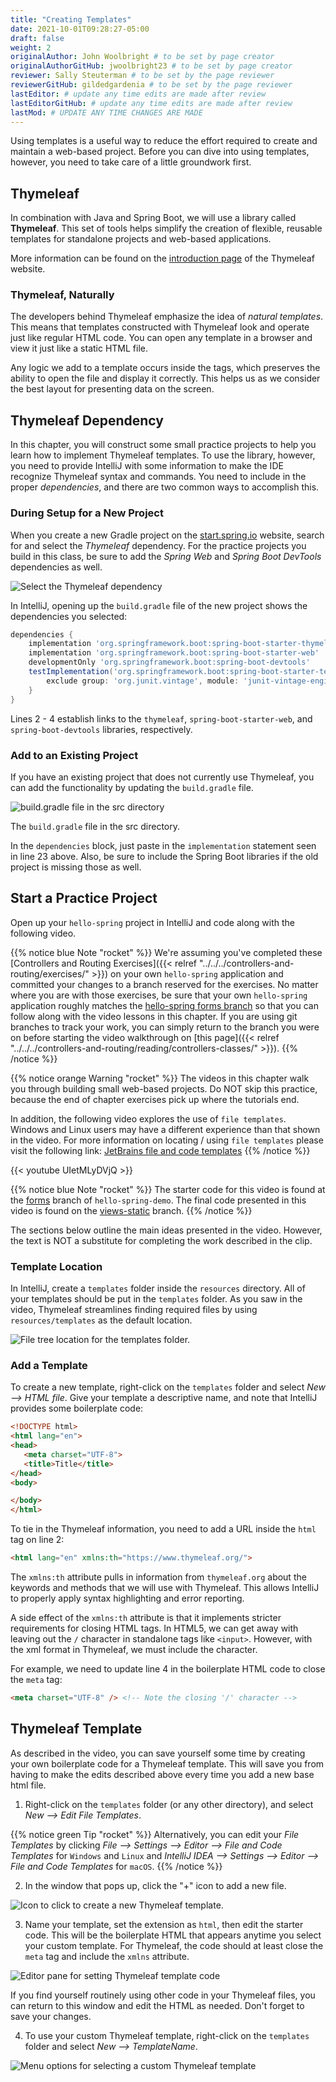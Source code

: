 ```yaml
---
title: "Creating Templates"
date: 2021-10-01T09:28:27-05:00
draft: false
weight: 2
originalAuthor: John Woolbright # to be set by page creator
originalAuthorGitHub: jwoolbright23 # to be set by page creator
reviewer: Sally Steuterman # to be set by the page reviewer
reviewerGitHub: gildedgardenia # to be set by the page reviewer
lastEditor: # update any time edits are made after review
lastEditorGitHub: # update any time edits are made after review
lastMod: # UPDATE ANY TIME CHANGES ARE MADE
---
```


Using templates is a useful way to reduce the effort required to create and
maintain a web-based project. Before you can dive into using templates,
however, you need to take care of a little groundwork first.

## Thymeleaf

In combination with Java and Spring Boot, we will use a library called
**Thymeleaf**. This set of tools helps simplify the creation of flexible,
reusable templates for standalone projects and web-based applications.

More information can be found on the [introduction page](https://www.thymeleaf.org/doc/tutorials/3.0/usingthymeleaf.html#introducing-thymeleaf) of the Thymeleaf website.

### Thymeleaf, Naturally

The developers behind Thymeleaf emphasize the idea of *natural templates*. This
means that templates constructed with Thymeleaf look and operate just like
regular HTML code. You can open any template in a browser and view it just
like a static HTML file.

Any logic we add to a template occurs inside the tags, which preserves the
ability to open the file and display it correctly. This helps us as we
consider the best layout for presenting data on the screen.

## Thymeleaf Dependency

In this chapter, you will construct some small practice projects to help you
learn how to implement Thymeleaf templates. To use the library, however, you
need to provide IntelliJ with some information to make the IDE recognize
Thymeleaf syntax and commands. You need to include in the proper
*dependencies*, and there are two common ways to accomplish this.

### During Setup for a New Project

When you create a new Gradle project on the [start.spring.io](https://start.spring.io/)
website, search for and select the *Thymeleaf* dependency. For the practice
projects you build in this class, be sure to add the *Spring Web* and
*Spring Boot DevTools* dependencies as well.

![Select the Thymeleaf dependency](pictures/selectTLdependency.png?classes=border)

In IntelliJ, opening up the `build.gradle` file of the new project shows the dependencies you selected:

```groovy {linenos=true}
dependencies {
    implementation 'org.springframework.boot:spring-boot-starter-thymeleaf'
    implementation 'org.springframework.boot:spring-boot-starter-web'
    developmentOnly 'org.springframework.boot:spring-boot-devtools'
    testImplementation('org.springframework.boot:spring-boot-starter-test') {
        exclude group: 'org.junit.vintage', module: 'junit-vintage-engine'
    }
}
```

Lines 2 - 4 establish links to the `thymeleaf`, `spring-boot-starter-web`, and `spring-boot-devtools` libraries, respectively.

### Add to an Existing Project

If you have an existing project that does not currently use Thymeleaf, you can add the functionality by updating the `build.gradle` file.

![build.gradle file in the src directory](pictures/buildGradleFileTree.png?classes=border)

The `build.gradle` file in the src directory.

In the `dependencies` block, just paste in the `implementation` statement seen in line 23 above. Also, be sure to include the Spring Boot libraries if the old project is missing those as well.

## Start a Practice Project

Open up your `hello-spring` project in IntelliJ and code along with the following video.

{{% notice blue Note "rocket" %}}
We're assuming you've completed these [Controllers and Routing Exercises]({{< relref "../../../controllers-and-routing/exercises/" >}}) on your own ``hello-spring`` application and committed your changes to a branch reserved for the exercises. No matter where you are with those exercises, be sure that your own `hello-spring` application roughly matches the [hello-spring forms branch](https://github.com/LaunchCodeEducation/hello-spring/tree/forms) so that you can follow along with the video lessons in this chapter. If you are using git branches to track your work, you can simply return to the branch you were on before starting the video walkthrough
on [this page]({{< relref "../../../controllers-and-routing/reading/controllers-classes/" >}}).
{{% /notice %}}

{{% notice orange Warning "rocket" %}}
The videos in this chapter walk you through building small web-based projects. Do NOT skip this practice, because the end of chapter exercises
pick up where the tutorials end.

In addition, the following video explores the use of `file templates`. Windows and Linux users may have a different experience than that shown in the video. For more information on locating / using `file templates` please visit the following link: [JetBrains file and code templates](https://www.jetbrains.com/help/idea/settings-file-and-code-templates.html)
{{% /notice %}}

{{< youtube UIetMLyDVjQ >}}

{{% notice blue Note "rocket" %}}
The starter code for this video is found at the 
[forms](https://github.com/LaunchCodeEducation/hello-spring/tree/forms) branch of `hello-spring-demo`. 
The final code presented in this video is found on the 
[views-static](https://github.com/LaunchCodeEducation/hello-spring/tree/views-static)
branch.
{{% /notice %}}

The sections below outline the main ideas presented in the video. However, the
text is NOT a substitute for completing the work described in the clip.

### Template Location

In IntelliJ, create a `templates` folder inside the `resources` directory. All of your templates should be put in the `templates` folder. As you saw in the video, Thymeleaf streamlines finding required files by using
`resources/templates` as the default location.

![File tree location for the templates folder.](pictures/templatesFolder.png?classes=border)

### Add a Template

To create a new template, right-click on the ``templates`` folder and select
*New --> HTML file*. Give your template a descriptive name, and note that
IntelliJ provides some boilerplate code:

```html {linenos=true}
<!DOCTYPE html>
<html lang="en">
<head>
   <meta charset="UTF-8">
   <title>Title</title>
</head>
<body>

</body>
</html>
```

To tie in the Thymeleaf information, you need to add a URL inside the `html` tag on line 2:

```html
<html lang="en" xmlns:th="https://www.thymeleaf.org/">
```

The `xmlns:th` attribute pulls in information from `thymeleaf.org` about the keywords and methods that we will use with Thymeleaf. This allows IntelliJ to properly apply syntax highlighting and error reporting.

A side effect of the `xmlns:th` attribute is that it implements stricter requirements for closing HTML tags. In HTML5, we can get away with leaving out the `/` character in standalone tags like `<input>`. However, with the xml format in Thymeleaf, we must include the character.

For example, we need to update line 4 in the boilerplate HTML code to close the `meta` tag:

```html
<meta charset="UTF-8" /> <!-- Note the closing '/' character -->
```

## Thymeleaf Template

As described in the video, you can save yourself some time by creating your own boilerplate code for a Thymeleaf template. This will save you from having to make the edits described above every time you add a new base html file.

1. Right-click on the `templates` folder (or any other directory), and select *New --> Edit File Templates*. 

{{% notice green Tip "rocket" %}}
Alternatively, you can edit your *File Templates* by clicking *File --> Settings --> Editor --> File and Code Templates* for `Windows` and `Linux` and *IntelliJ IDEA --> Settings --> Editor --> File and Code Templates* for `macOS`.
{{% /notice %}}

2. In the window that pops up, click the "+" icon to add a new file.

![Icon to click to create a new Thymeleaf template.](pictures/createNewTemplate.png?classes=border)

3. Name your template, set the extension as `html`, then edit the starter code. This will be the boilerplate HTML that appears anytime you select your custom template. For Thymeleaf, the code should at least close the `meta`
tag and include the `xmlns` attribute.

![Editor pane for setting Thymeleaf template code](pictures/thymeleafTemplateCode.png?classes=border)

If you find yourself routinely using other code in your Thymeleaf files, you can return to this window and edit the HTML as needed. Don't forget to save your changes.

4. To use your custom Thymeleaf template, right-click on the `templates` folder and select *New --> TemplateName*.

![Menu options for selecting a custom Thymeleaf template](pictures/selectThymeleafTemplate.png?classes=border)